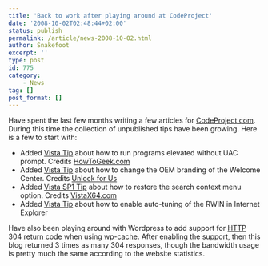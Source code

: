 ```yaml
---
title: 'Back to work after playing around at CodeProject'
date: '2008-10-02T02:48:44+02:00'
status: publish
permalink: /article/news-2008-10-02.html
author: Snakefoot
excerpt: ''
type: post
id: 775
category:
    - News
tag: []
post_format: []
---
```

Have spent the last few months writing a few articles for [CodeProject.com](http://www.codeproject.com/script/Articles/MemberArticles.aspx?amid=2309141). During this time the collection of unpublished tips have been growing. Here is a few to start with:

- Added [Vista Tip](/article/winnt-uac-scheduled-task.html) about how to run programs elevated without UAC prompt. Credits [HowToGeek.com](http://www.howtogeek.com/howto/windows-vista/create-administrator-mode-shortcuts-without-uac-prompts-in-windows-vista/)
- Added [Vista Tip](/article/winnt-oem-welcome-center.html) about how to change the OEM branding of the Welcome Center. Credits [Unlock for Us](http://unlockforus.blogspot.com/2008/01/branding-your-windows-vista-computer.html)
- Added [Vista SP1 Tip](/article/winnt-search-context-menu.html) about how to restore the search context menu option. Credits [VistaX64.com](http://www.vistax64.com/tutorials/134065-search-context-menu-item-restore-after-vista-sp1.html)
- Added [Vista Tip](/article/ie-http-rwin-tuning.html) about how to enable auto-tuning of the RWIN in Internet Explorer
 
 Have also been playing around with Wordpress to add support for [HTTP 304 return code](http://rakaz.nl/item/reducing_the_bandwidth_used_by_feeds) when using [wp-cache](http://wordpress.org/extend/plugins/wp-cache/). After enabling the support, then this blog returned 3 times as many 304 responses, though the bandwidth usage is pretty much the same according to the website statistics.